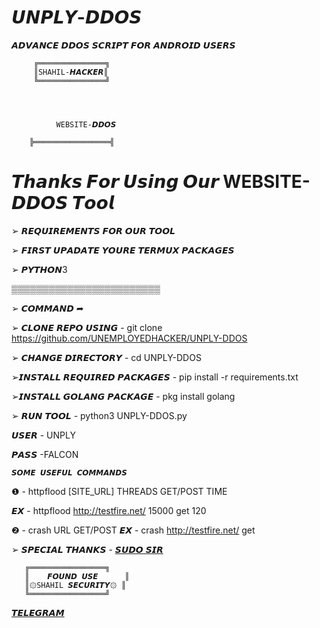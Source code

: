# 𝙐𝙉𝙋𝙇𝙔-𝘿𝘿𝙊𝙎
𝘼𝘿𝙑𝘼𝙉𝘾𝙀 𝘿𝘿𝙊𝙎 𝙎𝘾𝙍𝙄𝙋𝙏 𝙁𝙊𝙍 𝘼𝙉𝘿𝙍𝙊𝙄𝘿 𝙐𝙎𝙀𝙍𝙎

         ╔═══════════════╗
         ║SHAHIL-𝙃𝘼𝘾𝙆𝙀𝙍║    
         ╚═══════════════╝


     
     
              WEBSITE-𝘿𝘿𝙊𝙎   
     
        ╠═════════════════╣

# 𝙏𝙝𝙖𝙣𝙠𝙨 𝙁𝙤𝙧 𝙐𝙨𝙞𝙣𝙜 𝙊𝙪𝙧 WEBSITE-𝘿𝘿𝙊𝙎  𝙏𝙤𝙤𝙡


➢ 𝙍𝙀𝙌𝙐𝙄𝙍𝙀𝙈𝙀𝙉𝙏𝙎 𝙁𝙊𝙍 𝙊𝙐𝙍 𝙏𝙊𝙊𝙇



➢ 𝙁𝙄𝙍𝙎𝙏 𝙐𝙋𝘼𝘿𝘼𝙏𝙀 𝙔𝙊𝙐𝙍𝙀 𝙏𝙀𝙍𝙈𝙐𝙓 𝙋𝘼𝘾𝙆𝘼𝙂𝙀𝙎


➢ 𝙋𝙔𝙏𝙃𝙊𝙉3


▒▒▒▒▒▒▒▒▒▒▒▒▒▒▒▒▒▒▒▒▒▒▒▒

➢ 𝘾𝙊𝙈𝙈𝘼𝙉𝘿 ➦

➢ 𝘾𝙇𝙊𝙉𝙀 𝙍𝙀𝙋𝙊 𝙐𝙎𝙄𝙉𝙂 - git clone https://github.com/UNEMPLOYEDHACKER/UNPLY-DDOS

➢ 𝘾𝙃𝘼𝙉𝙂𝙀 𝘿𝙄𝙍𝙀𝘾𝙏𝙊𝙍𝙔 - cd UNPLY-DDOS

➢𝙄𝙉𝙎𝙏𝘼𝙇𝙇 𝙍𝙀𝙌𝙐𝙄𝙍𝙀𝘿 𝙋𝘼𝘾𝙆𝘼𝙂𝙀𝙎 - pip install -r requirements.txt

➢𝙄𝙉𝙎𝙏𝘼𝙇𝙇 𝙂𝙊𝙇𝘼𝙉𝙂 𝙋𝘼𝘾𝙆𝘼𝙂𝙀 - pkg install golang

➢ 𝙍𝙐𝙉 𝙏𝙊𝙊𝙇 - python3 UNPLY-DDOS.py

𝙐𝙎𝙀𝙍 - UNPLY

𝙋𝘼𝙎𝙎 -FALCON

    𝙎𝙊𝙈𝙀 𝙐𝙎𝙀𝙁𝙐𝙇 𝘾𝙊𝙈𝙈𝘼𝙉𝘿𝙎 
    
   ❶ - httpflood [SITE_URL] THREADS GET/POST TIME
    
𝙀𝙓 - httpflood http://testfire.net/ 15000 get 120

 ❷ - crash URL GET/POST
𝙀𝙓 - crash http://testfire.net/ get

➢ 𝙎𝙋𝙀𝘾𝙄𝘼𝙇 𝙏𝙃𝘼𝙉𝙆𝙎 - [𝙎𝙐𝘿𝙊 𝙎𝙄𝙍](https://t.me/II_SUDO_II)

       ╔═════════════════╗
       ║    𝙁𝙊𝙐𝙉𝘿 𝙐𝙎𝙀      ║
       ║۞SHAHIL 𝙎𝙀𝘾𝙐𝙍𝙄𝙏𝙔۞ ║
       ╚═════════════════╝

[𝙏𝙀𝙇𝙀𝙂𝙍𝘼𝙈](https://t.me/SHAHIL440)
